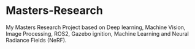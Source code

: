 # Masters-Research
My Masters Research Project based on Deep learning, Machine Vision, Image Processing, ROS2, Gazebo ignition, Machine Learning and Neural Radiance Fields (NeRF).
